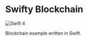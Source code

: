 # Swifty Blockchain

![Swift 4](https://img.shields.io/badge/Swift-4-orange.svg)

Blockchain example written in Swift.
